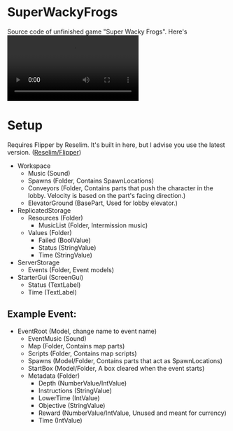 # SuperWackyFrogs
Source code of unfinished game "Super Wacky Frogs". Here's ![gameplay of the non-modified game.](https://github.com/SignorOmbra/SuperWackyFrogs/raw/main/docres/OriginalGame.mp4)

# Setup
Requires Flipper by Reselim. It's built in here, but I advise you use the latest version. ([Reselim/Flipper](https://github.com/reselim/flipper))

- Workspace
  - Music (Sound)
  - Spawns (Folder, Contains SpawnLocations)
  - Conveyors (Folder, Contains parts that push the character in the lobby. Velocity is based on the part's facing direction.)
  - ElevatorGround (BasePart, Used for lobby elevator.)
- ReplicatedStorage
  - Resources (Folder)
    - MusicList (Folder, Intermission music)
  - Values (Folder)
    - Failed (BoolValue)
    - Status (StringValue)
    - Time (StringValue)
- ServerStorage
  - Events (Folder, Event models)
- StarterGui (ScreenGui)
  - Status (TextLabel)
  - Time (TextLabel)

## Example Event:
- EventRoot (Model, change name to event name)
  - EventMusic (Sound)
  - Map (Folder, Contains map parts)
  - Scripts (Folder, Contains map scripts)
  - Spawns (Model/Folder, Contains parts that act as SpawnLocations)
  - StartBox (Model/Folder, A box cleared when the event starts)
  - Metadata (Folder)
    - Depth (NumberValue/IntValue)
    - Instructions (StringValue)
    - LowerTime (IntValue)
    - Objective (StringValue)
    - Reward (NumberValue/IntValue, Unused and meant for currency)
    - Time (IntValue)
